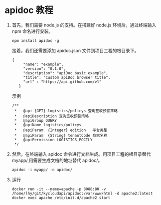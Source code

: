 # apidoc 教程

1. 首先，我们需要 node.js 的支持。在搭建好 node.js 环境后，通过终端输入 npm 命名进行安装。

    ```npm install apidoc -g```
    
    接着，我们还需要添加 apidoc.json 文件到项目工程的根目录下。
    
    ```
    {
         "name": "example",
         "version": "0.1.0",
         "description": "apiDoc basic example",
         "title": "Custom apiDoc browser title",
         "url" : "https://api.github.com/v1"
       }
    ```
    
    示例
    ```
    /**
     *   @api {GET} logistics/policys 查询签收预警策略
     *   @apiDescription 查询签收预警策略
     *   @apiGroup QUERY
     *   @apiName logistics/policys
     *   @apiParam  {Integer} edition   平台类型
     *   @apiParam  {String} tenantCode 商家名称
     *   @apiPermission LOGISTICS_POCILY
     */
    ```
2. 然后，在终端输入 apidoc 命令进行文档生成。用项目工程的根目录替代 myapp/,用需要生成文档的地址替代 apidoc/。

    ```
    apidoc -i myapp/ -o apidoc/ 
    ```

3. 运行
    ```
    docker run -it --name=apache -p 8088:80 -v /home/lhy/git/kycloudapi/apidoc:/var/www/html -d apache2:latest
    docker exec apache /etc/init.d/apache2 start
    ```

